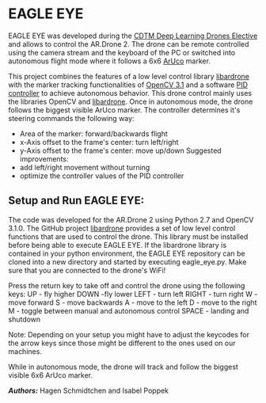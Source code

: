 # EAGLE EYE

EAGLE EYE was developed during the [CDTM Deep Learning Drones Elective](https://github.com/PatrickChrist/CDTM-Deep-Learning-Drones) and allows to control the AR.Drone 2. The drone can be remote controlled using the camera stream and the keyboard of the PC or switched into autonomous flight mode where it follows a 6x6 [ArUco](http://www.uco.es/investiga/grupos/ava/node/26) marker.

This project combines the features of a low level control library [libardrone](https://github.com/mjdev/python-ardrone) with the marker tracking functionalities of [OpenCV 3.1](http://opencv.org/opencv-3-1.html) and a software [PID controller](https://en.wikipedia.org/wiki/PID_controller) to achieve autonomous behavior.
This drone control mainly uses the libraries OpenCV and [libardrone](https://github.com/venthur/python-ardrone).
Once in autonomous mode, the drone follows the biggest visible ArUco marker. The controller determines it's steering commands the following way:
* Area of the marker: forward/backwards flight
* x-Axis offset to the frame's center: turn left/right
* y-Axis offset to the frame's center: move up/down
Suggested improvements:
* add left/right movement without turning
* optimize the controller values of the PID controller

## Setup and Run EAGLE EYE:
The code was developed for the AR.Drone 2 using Python 2.7 and OpenCV 3.1.0.
The GitHub project [libardrone](https://github.com/mjdev/python-ardrone) provides a set of low level control functions that are used to control the drone. This library must be installed before being able to execute EAGLE EYE.
If the libardrone library is contained in your python environment, the EAGLE EYE repository can be cloned into a new directory and started by executing eagle_eye.py.
Make sure that you are connected to the drone's WiFi!

Press the return key to take off and control the drone using the following keys:
	UP - fly higher
	DOWN -fly lower
	LEFT - turn left
	RIGHT - turn right
	W - move forward
	S - move backwards
	A - move to the left
	D - move to the right
	M - toggle between manual and autonomous control
	SPACE - landing and shutdown

Note: Depending on your setup you might have to adjust the keycodes for the arrow keys since those might be different to the ones used on our machines.

While in autonomous mode, the drone will track and follow the biggest visible 6x6 ArUco marker.

**_Authors:_** Hagen Schmidtchen and Isabel Poppek

